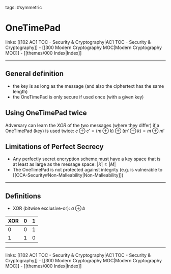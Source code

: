 tags: #symmetric 

# OneTimePad

links: [[102 AC1 TOC - Security & Cryptography|AC1 TOC - Security & Cryptography]] - [[300 Modern Cryptography MOC|Modern Cryptography MOC]] - [[themes/000 Index|Index]]

---

## General definition

- the key is as long as the message (and also the ciphertext has the same length)
- the OneTimePad is only secure if used once (with a given key)

## Using OneTimePad twice

Adversary can learn the $XOR$ of the two messages (where they differ) if a OneTimePad (key) is used twice:
$c \oplus c' = (m \oplus k)\oplus (m' \oplus k) = m \oplus m'$

## Limitations of Perfect Secrecy

- Any perfectly secret encryption scheme must have a key space that is at least as large as the message space: $|K|\geq|M|$
- The OneTimePad is not protected against integrity (e.g. is vulnerable to [[CCA-Security#Non-Malleability|Non-Malleability]]) 

---

## Definitions

- XOR (bitwise exclusive-or): $a \oplus b$

| XOR | 0 | 1 |
|-----|----|---|
| 0      | 0 | 1 |
| 1       | 1 | 0 |


---
links: [[102 AC1 TOC - Security & Cryptography|AC1 TOC - Security & Cryptography]] - [[300 Modern Cryptography MOC|Modern Cryptography MOC]] - [[themes/000 Index|Index]]